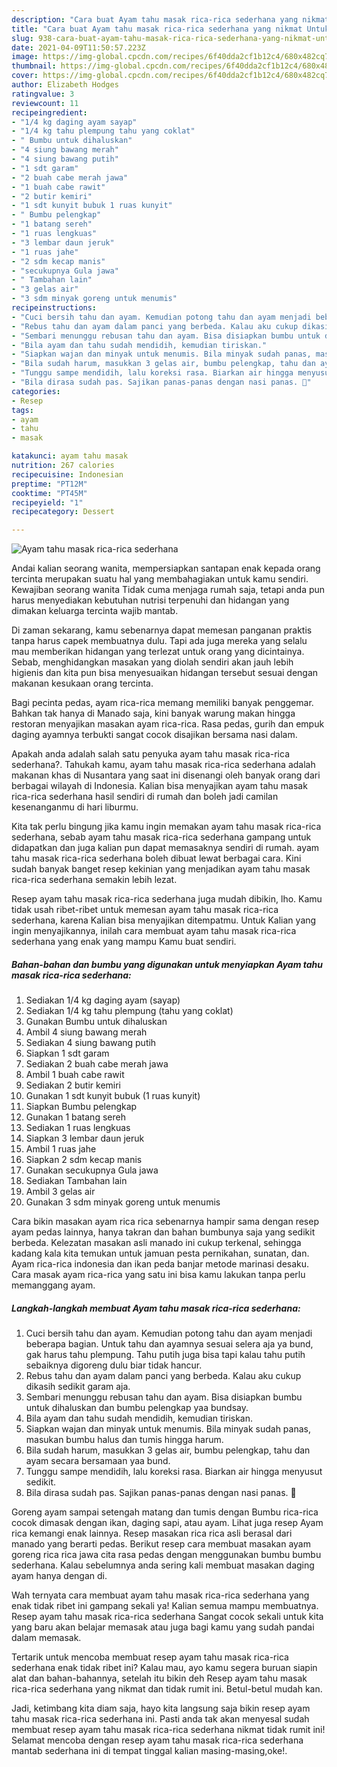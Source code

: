 ```yaml
---
description: "Cara buat Ayam tahu masak rica-rica sederhana yang nikmat Untuk Jualan"
title: "Cara buat Ayam tahu masak rica-rica sederhana yang nikmat Untuk Jualan"
slug: 938-cara-buat-ayam-tahu-masak-rica-rica-sederhana-yang-nikmat-untuk-jualan
date: 2021-04-09T11:50:57.223Z
image: https://img-global.cpcdn.com/recipes/6f40dda2cf1b12c4/680x482cq70/ayam-tahu-masak-rica-rica-sederhana-foto-resep-utama.jpg
thumbnail: https://img-global.cpcdn.com/recipes/6f40dda2cf1b12c4/680x482cq70/ayam-tahu-masak-rica-rica-sederhana-foto-resep-utama.jpg
cover: https://img-global.cpcdn.com/recipes/6f40dda2cf1b12c4/680x482cq70/ayam-tahu-masak-rica-rica-sederhana-foto-resep-utama.jpg
author: Elizabeth Hodges
ratingvalue: 3
reviewcount: 11
recipeingredient:
- "1/4 kg daging ayam sayap"
- "1/4 kg tahu plempung tahu yang coklat"
- " Bumbu untuk dihaluskan"
- "4 siung bawang merah"
- "4 siung bawang putih"
- "1 sdt garam"
- "2 buah cabe merah jawa"
- "1 buah cabe rawit"
- "2 butir kemiri"
- "1 sdt kunyit bubuk 1 ruas kunyit"
- " Bumbu pelengkap"
- "1 batang sereh"
- "1 ruas lengkuas"
- "3 lembar daun jeruk"
- "1 ruas jahe"
- "2 sdm kecap manis"
- "secukupnya Gula jawa"
- " Tambahan lain"
- "3 gelas air"
- "3 sdm minyak goreng untuk menumis"
recipeinstructions:
- "Cuci bersih tahu dan ayam. Kemudian potong tahu dan ayam menjadi beberapa bagian. Untuk tahu dan ayamnya sesuai selera aja ya bund, gak harus tahu plempung. Tahu putih juga bisa tapi kalau tahu putih sebaiknya digoreng dulu biar tidak hancur."
- "Rebus tahu dan ayam dalam panci yang berbeda. Kalau aku cukup dikasih sedikit garam aja."
- "Sembari menunggu rebusan tahu dan ayam. Bisa disiapkan bumbu untuk dihaluskan dan bumbu pelengkap yaa bundsay."
- "Bila ayam dan tahu sudah mendidih, kemudian tiriskan."
- "Siapkan wajan dan minyak untuk menumis. Bila minyak sudah panas, masukan bumbu halus dan tumis hingga harum."
- "Bila sudah harum, masukkan 3 gelas air, bumbu pelengkap, tahu dan ayam secara bersamaan yaa bund."
- "Tunggu sampe mendidih, lalu koreksi rasa. Biarkan air hingga menyusut sedikit."
- "Bila dirasa sudah pas. Sajikan panas-panas dengan nasi panas. 🤗"
categories:
- Resep
tags:
- ayam
- tahu
- masak

katakunci: ayam tahu masak 
nutrition: 267 calories
recipecuisine: Indonesian
preptime: "PT12M"
cooktime: "PT45M"
recipeyield: "1"
recipecategory: Dessert

---
```



![Ayam tahu masak rica-rica sederhana](https://img-global.cpcdn.com/recipes/6f40dda2cf1b12c4/680x482cq70/ayam-tahu-masak-rica-rica-sederhana-foto-resep-utama.jpg)

Andai kalian seorang wanita, mempersiapkan santapan enak kepada orang tercinta merupakan suatu hal yang membahagiakan untuk kamu sendiri. Kewajiban seorang  wanita Tidak cuma menjaga rumah saja, tetapi anda pun harus menyediakan kebutuhan nutrisi terpenuhi dan hidangan yang dimakan keluarga tercinta wajib mantab.

Di zaman  sekarang, kamu sebenarnya dapat memesan panganan praktis tanpa harus capek membuatnya dulu. Tapi ada juga mereka yang selalu mau memberikan hidangan yang terlezat untuk orang yang dicintainya. Sebab, menghidangkan masakan yang diolah sendiri akan jauh lebih higienis dan kita pun bisa menyesuaikan hidangan tersebut sesuai dengan makanan kesukaan orang tercinta. 

Bagi pecinta pedas, ayam rica-rica memang memiliki banyak penggemar. Bahkan tak hanya di Manado saja, kini banyak warung makan hingga restoran menyajikan masakan ayam rica-rica. Rasa pedas, gurih dan empuk daging ayamnya terbukti sangat cocok disajikan bersama nasi dalam.

Apakah anda adalah salah satu penyuka ayam tahu masak rica-rica sederhana?. Tahukah kamu, ayam tahu masak rica-rica sederhana adalah makanan khas di Nusantara yang saat ini disenangi oleh banyak orang dari berbagai wilayah di Indonesia. Kalian bisa menyajikan ayam tahu masak rica-rica sederhana hasil sendiri di rumah dan boleh jadi camilan kesenanganmu di hari liburmu.

Kita tak perlu bingung jika kamu ingin memakan ayam tahu masak rica-rica sederhana, sebab ayam tahu masak rica-rica sederhana gampang untuk didapatkan dan juga kalian pun dapat memasaknya sendiri di rumah. ayam tahu masak rica-rica sederhana boleh dibuat lewat berbagai cara. Kini sudah banyak banget resep kekinian yang menjadikan ayam tahu masak rica-rica sederhana semakin lebih lezat.

Resep ayam tahu masak rica-rica sederhana juga mudah dibikin, lho. Kamu tidak usah ribet-ribet untuk memesan ayam tahu masak rica-rica sederhana, karena Kalian bisa menyajikan ditempatmu. Untuk Kalian yang ingin menyajikannya, inilah cara membuat ayam tahu masak rica-rica sederhana yang enak yang mampu Kamu buat sendiri.

<!--inarticleads1-->

##### Bahan-bahan dan bumbu yang digunakan untuk menyiapkan Ayam tahu masak rica-rica sederhana:

1. Sediakan 1/4 kg daging ayam (sayap)
1. Sediakan 1/4 kg tahu plempung (tahu yang coklat)
1. Gunakan  Bumbu untuk dihaluskan
1. Ambil 4 siung bawang merah
1. Sediakan 4 siung bawang putih
1. Siapkan 1 sdt garam
1. Sediakan 2 buah cabe merah jawa
1. Ambil 1 buah cabe rawit
1. Sediakan 2 butir kemiri
1. Gunakan 1 sdt kunyit bubuk (1 ruas kunyit)
1. Siapkan  Bumbu pelengkap
1. Gunakan 1 batang sereh
1. Sediakan 1 ruas lengkuas
1. Siapkan 3 lembar daun jeruk
1. Ambil 1 ruas jahe
1. Siapkan 2 sdm kecap manis
1. Gunakan secukupnya Gula jawa
1. Sediakan  Tambahan lain
1. Ambil 3 gelas air
1. Gunakan 3 sdm minyak goreng untuk menumis


Cara bikin masakan ayam rica rica sebenarnya hampir sama dengan resep ayam pedas lainnya, hanya takran dan bahan bumbunya saja yang sedikit berbeda. Kelezatan masakan asli manado ini cukup terkenal, sehingga kadang kala kita temukan untuk jamuan pesta pernikahan, sunatan, dan. Ayam rica-rica indonesia dan ikan peda banjar metode marinasi desaku. Cara masak ayam rica-rica yang satu ini bisa kamu lakukan tanpa perlu memanggang ayam. 

<!--inarticleads2-->

##### Langkah-langkah membuat Ayam tahu masak rica-rica sederhana:

1. Cuci bersih tahu dan ayam. Kemudian potong tahu dan ayam menjadi beberapa bagian. Untuk tahu dan ayamnya sesuai selera aja ya bund, gak harus tahu plempung. Tahu putih juga bisa tapi kalau tahu putih sebaiknya digoreng dulu biar tidak hancur.
1. Rebus tahu dan ayam dalam panci yang berbeda. Kalau aku cukup dikasih sedikit garam aja.
1. Sembari menunggu rebusan tahu dan ayam. Bisa disiapkan bumbu untuk dihaluskan dan bumbu pelengkap yaa bundsay.
1. Bila ayam dan tahu sudah mendidih, kemudian tiriskan.
1. Siapkan wajan dan minyak untuk menumis. Bila minyak sudah panas, masukan bumbu halus dan tumis hingga harum.
1. Bila sudah harum, masukkan 3 gelas air, bumbu pelengkap, tahu dan ayam secara bersamaan yaa bund.
1. Tunggu sampe mendidih, lalu koreksi rasa. Biarkan air hingga menyusut sedikit.
1. Bila dirasa sudah pas. Sajikan panas-panas dengan nasi panas. 🤗


Goreng ayam sampai setengah matang dan tumis dengan Bumbu rica-rica cocok dimasak dengan ikan, daging sapi, atau ayam. Lihat juga resep Ayam rica kemangi enak lainnya. Resep masakan rica rica asli berasal dari manado yang berarti pedas. Berikut resep cara membuat masakan ayam goreng rica rica jawa cita rasa pedas dengan menggunakan bumbu bumbu sederhana. Kalau sebelumnya anda sering kali membuat masakan daging ayam hanya dengan di. 

Wah ternyata cara membuat ayam tahu masak rica-rica sederhana yang enak tidak ribet ini gampang sekali ya! Kalian semua mampu membuatnya. Resep ayam tahu masak rica-rica sederhana Sangat cocok sekali untuk kita yang baru akan belajar memasak atau juga bagi kamu yang sudah pandai dalam memasak.

Tertarik untuk mencoba membuat resep ayam tahu masak rica-rica sederhana enak tidak ribet ini? Kalau mau, ayo kamu segera buruan siapin alat dan bahan-bahannya, setelah itu bikin deh Resep ayam tahu masak rica-rica sederhana yang nikmat dan tidak rumit ini. Betul-betul mudah kan. 

Jadi, ketimbang kita diam saja, hayo kita langsung saja bikin resep ayam tahu masak rica-rica sederhana ini. Pasti anda tak akan menyesal sudah membuat resep ayam tahu masak rica-rica sederhana nikmat tidak rumit ini! Selamat mencoba dengan resep ayam tahu masak rica-rica sederhana mantab sederhana ini di tempat tinggal kalian masing-masing,oke!.

